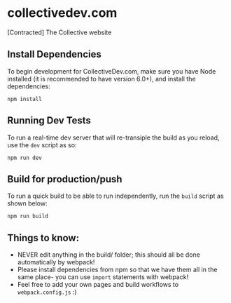 # collectivedev.com
[Contracted] The Collective website

## Install Dependencies
To begin development for CollectiveDev.com, make sure you have Node installed (it is recommended to have version 6.0+), and install the dependencies:

```
npm install
```

## Running Dev Tests
To run a real-time dev server that will re-transiple the build as you reload, use the `dev` script as so:

```
npm run dev
```

## Build for production/push
To run a quick build to be able to run independently, run the `build` script as shown below:

```
npm run build
```

## Things to know:
* NEVER edit anything in the build/ folder; this should all be done automatically by webpack!
* Please install dependencies from npm so that we have them all in the same place- you can use `import` statements with webpack!
* Feel free to add your own pages and build workflows to `webpack.config.js` :)